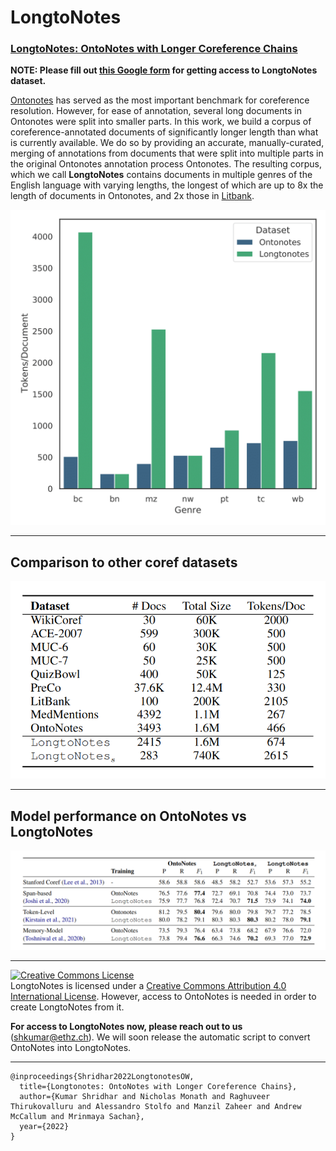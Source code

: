 # LongtoNotes
### [LongtoNotes: OntoNotes with Longer Coreference Chains](https://arxiv.org/abs/2210.03650)

**NOTE: Please fill out [this Google form](https://docs.google.com/forms/d/e/1FAIpQLScoWkBOgJ1HH_phtvTJ4_hGvQw6f0W6K7kw74sUKCDTG8P2iA/viewform) for getting access to LongtoNotes dataset.**

[Ontonotes](https://catalog.ldc.upenn.edu/LDC2013T19) has served as the most important benchmark for coreference resolution. However, for ease of annotation, several long documents in Ontonotes were split into smaller parts.
In this work, we build a corpus of coreference-annotated documents of significantly longer length than what is currently available.
We do so by providing an accurate, manually-curated, merging of annotations from documents that were split into multiple parts in the original Ontonotes annotation process Ontonotes.
The resulting corpus, which we call **LongtoNotes** contains documents in multiple genres of the English language with varying lengths, the longest of which are up to 8x the length of documents in Ontonotes, and 2x those in [Litbank](https://github.com/dbamman/litbank).

![Genre wise comparison between OntoNotes and LongtoNotes dataset](Images/genre_comparison.png)


---


## Comparison to other coref datasets

![Comparison between LongtoNotes and other coref dataset](Images/coref_comparison.png)

---


## Model performance on OntoNotes vs LongtoNotes

![Model performance of various models on OntoNotes vs LongtoNotes](Images/model_performance_comparison.png)

---


<a rel="license" href="http://creativecommons.org/licenses/by/4.0/"><img alt="Creative Commons License" style="border-width:0" src="https://i.creativecommons.org/l/by/4.0/88x31.png" /></a><br /><span xmlns:dct="http://purl.org/dc/terms/" href="http://purl.org/dc/dcmitype/Dataset" property="dct:title" rel="dct:type">LongtoNotes</span> is licensed under a <a rel="license" href="http://creativecommons.org/licenses/by/4.0/">Creative Commons Attribution 4.0 International License</a>. However, access to OntoNotes is needed in order to create LongtoNotes from it. 

**For access to LongtoNotes now, please reach out to us** (shkumar@ethz.ch). We will soon release the automatic script to convert OntoNotes into LongtoNotes.

---


```
@inproceedings{Shridhar2022LongtonotesOW,
  title={Longtonotes: OntoNotes with Longer Coreference Chains},
  author={Kumar Shridhar and Nicholas Monath and Raghuveer Thirukovalluru and Alessandro Stolfo and Manzil Zaheer and Andrew McCallum and Mrinmaya Sachan},
  year={2022}
}
```

